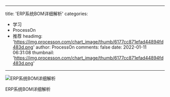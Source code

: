 
---
title: 'ERP系统BOM详细解析'
categories: 
 - 学习
 - ProcessOn
 - 推荐
headimg: 'https://img.processon.com/chart_image/thumb/6177cc871efad44894fd483d.png'
author: ProcessOn
comments: false
date: 2022-01-11 06:31:08
thumbnail: 'https://img.processon.com/chart_image/thumb/6177cc871efad44894fd483d.png'
---

<div>   
<img class="thumb" alt="ERP系统BOM详细解析" src="https://img.processon.com/chart_image/thumb/6177cc871efad44894fd483d.png" referrerpolicy="no-referrer">
<p>ERP系统BOM详细解析</p>  
</div>
            